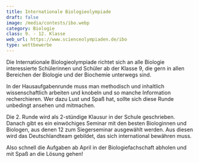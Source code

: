 ```yaml
---
title: Internationale Biologieolympiade
draft: false
image: /media/contests/ibo.webp
category: Biologie
class: 9. - 12. Klasse
web_url: https://www.scienceolympiaden.de/ibo
type: wettbewerbe
---
```

Die Internationale Biologieolympiade richtet sich an alle Biologie interessierte Schülerinnen und Schüler ab der Klasse 9, die gern in allen Bereichen der Biologie und der Biochemie unterwegs sind.

In der Hausaufgabenrunde muss man methodisch und inhaltlich wissenschaftlich arbeiten und knobeln und so manche Information recherchieren. Wer dazu Lust und Spaß hat, sollte sich diese Runde unbedingt ansehen und mitmachen.

Die 2. Runde wird als 2-stündige Klausur in der Schule geschrieben. Danach gibt es ein einwöchiges Seminar mit den besten Biologinnen und Biologen, aus denen 12 zum Siegerseminar ausgewählt werden. Aus diesen wird das Deutschlandteam gebildet, das sich international bewähren muss.

Also schnell die Aufgaben ab April in der Biologiefachschaft abholen und mit Spaß an die Lösung gehen!
